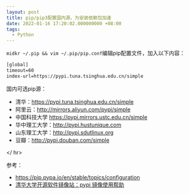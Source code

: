 ```yaml
---
layout: post
title: pip/pip3配置国内源，为安装依赖包加速
date: 2022-01-16 17:20:02.000000000 +08:00
tags: 
  - Python
---
```


`midkr ~/.pip && vim ~/.pip/pip.conf`编辑pip配置文件，加入以下内容：

```txt
[global]
timeout=60
index-url=https://pypi.tuna.tsinghua.edu.cn/simple
```

国内可选pip源：

- 清华：https://pypi.tuna.tsinghua.edu.cn/simple
- 阿里云：http://mirrors.aliyun.com/pypi/simple
- 中国科技大学 https://pypi.mirrors.ustc.edu.cn/simple
- 华中理工大学：http://pypi.hustunique.com
- 山东理工大学：http://pypi.sdutlinux.org
- 豆瓣：http://pypi.douban.com/simple

</ hr>

参考：
- <a href="https://pip.pypa.io/en/stable/topics/configuration" target="_blank">https://pip.pypa.io/en/stable/topics/configuration</a>
- <a href="https://mirrors.tuna.tsinghua.edu.cn/help/pypi/" target="_blank">清华大学开源软件镜像站：pypi 镜像使用帮助</a>





